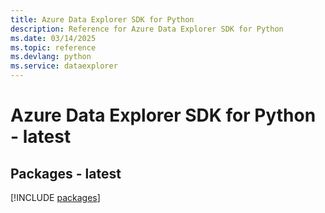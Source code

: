 ```yaml
---
title: Azure Data Explorer SDK for Python
description: Reference for Azure Data Explorer SDK for Python
ms.date: 03/14/2025
ms.topic: reference
ms.devlang: python
ms.service: dataexplorer
---
```

# Azure Data Explorer SDK for Python - latest
## Packages - latest
[!INCLUDE [packages](data-explorer-index.md)]